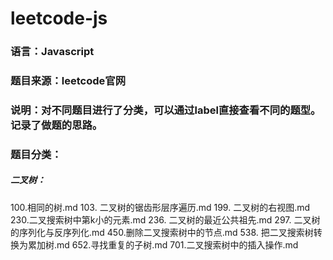 # leetcode-js
### 语言：Javascript
### 题目来源：leetcode官网
### 说明：对不同题目进行了分类，可以通过label直接查看不同的题型。记录了做题的思路。
### 题目分类：
##### 二叉树：
100.相同的树.md
103. 二叉树的锯齿形层序遍历.md
199. 二叉树的右视图.md
230.二叉搜索树中第k小的元素.md
236. 二叉树的最近公共祖先.md
297. 二叉树的序列化与反序列化.md
450.删除二叉搜索树中的节点.md
538. 把二叉搜索树转换为累加树.md
652.寻找重复的子树.md
701.二叉搜索树中的插入操作.md


